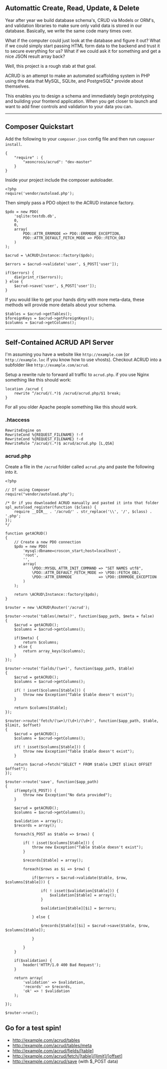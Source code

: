 ## Automattic Create, Read, Update, & Delete

Year after year we build database schema's, CRUD via Models or ORM's, and validation libraries to make sure only valid data is stored in our database. Basically, we write the same code many times over.

What if the computer could just look at the database and figure it out? What if we could simply start passing HTML form data to the backend and trust it to secure everything for us? What if we could ask it for something and get a nice JSON result array back?

Well, this project is a rough stab at that goal.

ACRUD is an attempt to make an automated scaffolding system in PHP using the data that MySQL, SQLite, and PostgreSQL* provide about themselves.

This enables you to design a schema and immediately begin prototyping and building your frontend application. When you get closer to launch and want to add finer controls and validation to your data you can. 

------

## Composer Quickstart

Add the following to your `composer.json` config file and then run `composer install`.

	{
		"require" : {
			"xeoncross/acrud": "dev-master"
		}
	}

Inside your project include the composer autoloader.

	<?php
	require('vendor/autoload.php');

Then simply pass a PDO object to the ACRUD instance factory.

	$pdo = new PDO(
		'sqlite:testdb.db',
		0,
		0,
		array(
			PDO::ATTR_ERRMODE => PDO::ERRMODE_EXCEPTION,
			PDO::ATTR_DEFAULT_FETCH_MODE => PDO::FETCH_OBJ
		)
	);

	$acrud = \ACRUD\Instance::factory($pdo);

	$errors = $acrud->validate('user', $_POST['user']);

	if($errors) {
		die(print_r($errors));
	} else {
		$acrud->save('user', $_POST['user']);
	}

If you would like to get your hands dirty with more meta-data, these methods will provide more details about your schema.

	$tables = $acrud->getTables();
	$foreignKeys = $acrud->getForeignKeys();
	$columns = $acrud->getColumns();

------

## Self-Contained ACRUD API Server

I'm assuming you have a website like `http://example.com` (or `http://example.loc` if you know how to use vhosts). Checkout ACRUD into a subfolder like `http://example.com/acrud`.

Setup a rewrite rule to forward all traffic to `acrud.php`. if you use Nginx something like this should work:

	location /acrud {
	    rewrite ^/acrud/(.*)$ /acrud/acrud.php/$1 break;
	}

For all you older Apache people something like this should work.

### .htaccess

	RewriteEngine on
	RewriteCond %{REQUEST_FILENAME} !-f
	RewriteCond %{REQUEST_FILENAME} !-d
	RewriteRule ^/acrud/(.*)$ acrud/acrud.php [L,QSA]


### acrud.php

Create a file in the `/acrud` folder called `acrud.php` and paste the following into it.

	<?php

	// If using Composer
	require("vendor/autoload.php");

	/* Or if you downloaded ACRUD manually and pasted it into that folder
	spl_autoload_register(function ($class) {
	    require __DIR__ . '/acrud/' . str_replace('\\', '/', $class) . '.php';
	});
	*/

	function getACRUD()
	{
		// Create a new PDO connection
		$pdo = new PDO(
			'mysql:dbname=croscon_start;host=localhost',
			'root',
			'',
			array(
				\PDO::MYSQL_ATTR_INIT_COMMAND => "SET NAMES utf8",
				\PDO::ATTR_DEFAULT_FETCH_MODE => \PDO::FETCH_OBJ,
				\PDO::ATTR_ERRMODE            => \PDO::ERRMODE_EXCEPTION
			)
		);

		return \ACRUD\Instance::factory($pdo);
	}

	$router = new \ACRUD\Router('/acrud');

	$router->route('tables(/meta)?', function($app_path, $meta = false)
	{
		$acrud = getACRUD();
		$columns = $acrud->getColumns();

		if($meta) {
			return $columns;
		} else {
			return array_keys($columns);
		}
	});

	$router->route('fields/(\w+)', function($app_path, $table)
	{
		$acrud = getACRUD();
		$columns = $acrud->getColumns();

		if( ! isset($columns[$table])) {
			throw new Exception("Table $table doesn't exist");
		}

		return $columns[$table];
	});

	$router->route('fetch/(\w+)/(\d+)/(\d+)', function($app_path, $table, $limit, $offset)
	{
		$acrud = getACRUD();
		$columns = $acrud->getColumns();

		if( ! isset($columns[$table])) {
			throw new Exception("Table $table doesn't exist");
		}

		return $acrud->fetch("SELECT * FROM $table LIMIT $limit OFFSET $offset");
	});

	$router->route('save', function($app_path)
	{
		if(empty($_POST)) {
			throw new Exception("No data provided");
		}

		$acrud = getACRUD();
		$columns = $acrud->getColumns();

		$validation = array();
		$records = array();

		foreach($_POST as $table => $rows) {

			if( ! isset($columns[$table])) {
				throw new Exception("Table $table doesn't exist");
			}

			$records[$table] = array();

			foreach($rows as $i => $row) {
				
				if($errors = $acrud->validate($table, $row, $columns[$table])) {

					if( ! isset($validation[$table])) {
						$validation[$table] = array();
					}

					$validation[$table][$i] = $errors;

				} else {

					$records[$table][$i] = $acrud->save($table, $row, $columns[$table]);

				}

			}
		}

		if($validation) {
			header('HTTP/1.0 400 Bad Request');
		}

		return array(
			'validation' => $validation,
			'records' => $records,
			'ok' => ! $validation
		);

	});

	$router->run();


## Go for a test spin!

 * http://example.com/acrud/tables
 * http://example.com/acrud/tables/meta
 * http://example.com/acrud/fields/[table]
 * http://example.com/acrud/fetch/[table]/[limit]/[offset]
 * http://example.com/acrud/save (with $_POST data)
